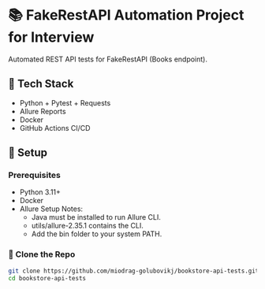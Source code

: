 # 📚 FakeRestAPI Automation Project for Interview
Automated REST API tests for FakeRestAPI (Books endpoint).

## 🧰 Tech Stack
- Python + Pytest + Requests
- Allure Reports
- Docker
- GitHub Actions CI/CD


## 🚀 Setup

### Prerequisites
- Python 3.11+
- Docker
- Allure Setup Notes:
  - Java must be installed to run Allure CLI.
  - utils/allure-2.35.1 contains the CLI.
  - Add the bin folder to your system PATH.

### 🔧 Clone the Repo
```bash
git clone https://github.com/miodrag-golubovikj/bookstore-api-tests.git
cd bookstore-api-tests
